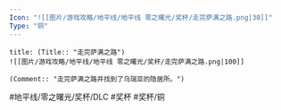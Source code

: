 ```yaml
---
Icon: "![[图片/游戏攻略/地平线/地平线 零之曙光/奖杯/走完萨满之路.png|30]]"
Type: "铜"
---
```

```ad-common-bronze-trophy
title: (Title:: "走完萨满之路")
![[图片/游戏攻略/地平线/地平线 零之曙光/奖杯/走完萨满之路.png|100]]

(Comment:: "走完萨满之路并找到了乌瑞亚的隐居所。")
```

#地平线/零之曙光/奖杯/DLC #奖杯 #奖杯/铜
